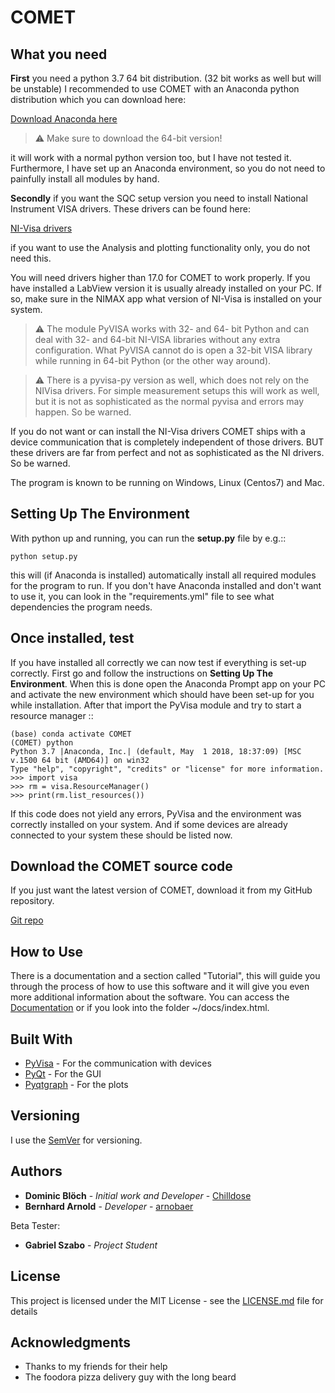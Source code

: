# COMET

## What you need

**First** you need a python 3.7 64 bit distribution. (32 bit works as well but will be unstable)
I recommended to use COMET with an Anaconda python distribution which you can download here:

[Download Anaconda here](https://www.anaconda.com/download/)

> :warning: Make sure to download the 64-bit version!

it will work with a normal python version too, but I have not tested it. Furthermore, I have set up an Anaconda environment,
so you do not need to painfully install all modules by hand.

**Secondly** if you want the SQC setup version you need to install National Instrument VISA drivers. These drivers can be found here:

[NI-Visa drivers](http://www.ni.com/download/ni-visa-17.0/6646/en/>)

if you want to use the Analysis and plotting functionality only, you do not need this.

You will need drivers higher than 17.0 for COMET to work properly. If you have installed a LabView version it is usually already
installed on your PC. If so, make sure in the NIMAX app what version of NI-Visa is installed on your system.

> :warning: The module PyVISA works with 32- and 64- bit Python and can deal with 32- and 64-bit NI-VISA libraries without any extra configuration. What PyVISA cannot do is open a 32-bit VISA library while running in 64-bit Python (or the other way around).

> :warning: There is a pyvisa-py version as well, which does not rely on the NIVisa drivers. For simple measurement setups this will work as well, but it is not as sophisticated as the normal pyvisa and errors may happen. So be warned.

If you do not want or can install the NI-Visa drivers COMET ships with a device communication that is completely independent of those drivers.
BUT these drivers are far from perfect and not as sophisticated as the NI drivers. So be warned.

The program is known to be running on Windows, Linux (Centos7) and Mac.

## Setting Up The Environment

With python up and running, you can run the **setup.py** file by e.g.::

    python setup.py 

this will (if Anaconda is installed) automatically install all required modules for the program to run.
If you don't have Anaconda installed and don't want to use it, you can look in the "requirements.yml" file to see what dependencies the program needs.

## Once installed, test

If you have installed all correctly we can now test if everything is set-up correctly. First go and follow the
instructions on **Setting Up The Environment**. When this is done open the Anaconda Prompt app on your PC and activate
the new environment which should have been set-up for you while installation. After that import the PyVisa module and
try to start a resource manager ::

    (base) conda activate COMET
    (COMET) python
    Python 3.7 |Anaconda, Inc.| (default, May  1 2018, 18:37:09) [MSC v.1500 64 bit (AMD64)] on win32
    Type "help", "copyright", "credits" or "license" for more information.
    >>> import visa
    >>> rm = visa.ResourceManager()
    >>> print(rm.list_resources())

If this code does not yield any errors, PyVisa and the environment was correctly installed on your system. And if some devices are already
connected to your system these should be listed now.

## Download the COMET source code

If you just want the latest version of COMET, download it from my GitHub repository.

[Git repo](https://github.com/Chilldose/COMET)

## How to Use

There is a documentation and a section called "Tutorial", this will guide you through the process of how to use this software and it will give you even more additional information about the software. You can access the [Documentation](https://chilldose.github.io/COMET/) or if you look into the folder ~/docs/index.html.

## Built With

* [PyVisa](https://github.com/pyvisa/pyvisa) - For the communication with devices
* [PyQt](https://github.com/pyqt) - For the GUI
* [Pyqtgraph](https://github.com/pyqtgraph/) - For the plots



## Versioning

I use the [SemVer](http://semver.org/) for versioning.


## Authors

* **Dominic Blöch** - *Initial work and Developer* - [Chilldose](https://github.com/Chilldose)
* **Bernhard Arnold** - *Developer* - [arnobaer](https://github.com/arnobaer)

Beta Tester:

* **Gabriel Szabo** - *Project Student*

## License

This project is licensed under the MIT License - see the [LICENSE.md](LICENSE.md) file for details

## Acknowledgments

* Thanks to my friends for their help
* The foodora pizza delivery guy with the long beard
